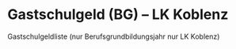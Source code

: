﻿# Gastschulgeld (BG) – LK Koblenz

Gastschulgeldliste (nur Berufsgrundbildungsjahr nur LK  Koblenz)